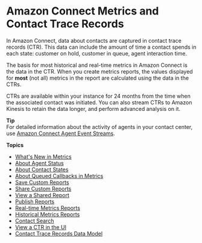 # Amazon Connect Metrics and Contact Trace Records<a name="amazon-connect-metrics"></a>

In Amazon Connect, data about contacts are captured in contact trace records \(CTR\)\. This data can include the amount of time a contact spends in each state: customer on hold, customer in queue, agent interaction time\. 

The basis for most historical and real\-time metrics in Amazon Connect is the data in the CTR\. When you create metrics reports, the values displayed for **most** \(not all\) metrics in the report are calculated using the data in the CTRs\. 

CTRs are available within your instance for 24 months from the time when the associated contact was initiated\. You can also stream CTRs to Amazon Kinesis to retain the data longer, and perform advanced analysis on it\.

**Tip**  
For detailed information about the activity of agents in your contact center, use [Amazon Connect Agent Event Streams](agent-event-streams.md)\.

**Topics**
+ [What's New in Metrics](upcoming-changes.md)
+ [About Agent Status](metrics-agent-status.md)
+ [About Contact States](about-contact-states.md)
+ [About Queued Callbacks in Metrics](about-queued-callbacks.md)
+ [Save Custom Reports](save-reports.md)
+ [Share Custom Reports](share-reports.md)
+ [View a Shared Report](view-a-shared-report.md)
+ [Publish Reports](publish-reports.md)
+ [Real\-time Metrics Reports](real-time-metrics-reports.md)
+ [Historical Metrics Reports](historical-metrics.md)
+ [Contact Search](contact-search.md)
+ [View a CTR in the UI](sample-ctr.md)
+ [Contact Trace Records Data Model](ctr-data-model.md)